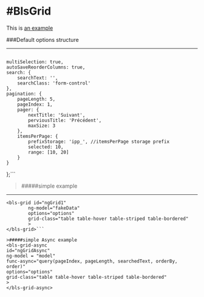 #BlsGrid
========
<p>This is <a href="http://www.blsgrid.herokuapp.com/" title="Title">
an example</a></p>

###Default options structure
____________________________
>```var defaultOptions = {
    multiSelection: true,
    autoSaveReorderColumns: true,
    search: {
        searchText: '',
        searchClass: 'form-control'
    },
    pagination: {
        pageLength: 5,
        pageIndex: 1,
        pager: {
            nextTitle: 'Suivant',
            perviousTitle: 'Précédent',
            maxSize: 3
        },
        itemsPerPage: {
            prefixStorage: 'ipp_', //itemsPerPage storage prefix 
            selected: 10,
            range: [10, 20]
        }
    }
};```

>#####simple example 
____________________
```
<bls-grid id="ngGrid1" 
		ng-model="fakeData" 
		options="options"  
		grid-class="table table-hover table-striped table-bordered" 
		>
</bls-grid>```

>#####simple Async example 
<bls-grid-async
id="ngGridAsync"
ng-model = "model"
func-async="query(pageIndex, pageLength, searchedText, orderBy, order)"
options="options"
grid-class="table table-hover table-striped table-bordered"
>
</bls-grid-async>


